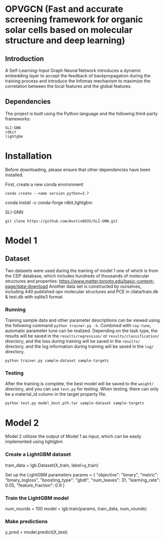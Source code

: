 # OPVGCN (Fast and accurate screening framework for organic solar cells based on molecular structure and deep learning)

## Introduction

A Self-Learning-Input Graph Neural Network introduces a dynamic embedding layer to accept the feedback of backpropagation during the training process and introduce the Infomax mechanism to maximize the correlation between the local features and the global features.

## Dependencies

The project is built using the Python language and the following third-party frameworks:

```pyton
SLI-GNN
rdkit
lightgbm 
```

# Installation

Before downloading, please ensure that other dependencies have been installed.

First, create a new conda environment

```shell
conda create --name version python=3.7
```
conda install -c conda-forge rdkit,lightgbm

SLI-GNN

```shell
git clone https://github.com/Austin6035/SLI-GNN.git
```

# Model 1

## Dataset
Two datasets were used during the training of model 1
one of which is from the CEP database, which includes hundreds of thousands of molecular structures and properties: https://www.matter.toronto.edu/basic-content-page/data-download
Another data set is constructed by ourselves, including 440 published opv molecular structures and PCE in /data/train.db & test.db with sqlite3 format.


### Running

Training sample data and other parameter descriptions can be viewed using the following command `python trainer.py -h`. Combined with `ray-tune`, automatic parameter tune can be realized. Depending on the task type, the results will be saved in the `results/regression/` or `results/classification/` directory, and the loss during training will be saved in the `results/` directory, and the log information during training will be saved in the `log/` directory.

```
python trainer.py sample-dataset sample-targets
```

### Testing

After the training is complete, the best model will be saved to the `weight/` directory, and you can use `test.py` for testing. When testing, there can only be a material_id column in the target property file.

```shell
python test.py model_best.pth.tar sample-dataset sample-targets
```

# Model 2

 Model 2 utilizes the output of Model 1 as input, which can be easily implemented using lightgbm
### Create a LightGBM dataset
train_data = lgb.Dataset(X_train, label=y_train)

 Set up the LightGBM parameters
params = {
    "objective": "binary",
    "metric": "binary_logloss",
    "boosting_type": "gbdt",
    "num_leaves": 31,
    "learning_rate": 0.05,
    "feature_fraction": 0.9
}

### Train the LightGBM model
num_rounds = 100
model = lgb.train(params, train_data, num_rounds)

### Make predictions
y_pred = model.predict(X_test)



